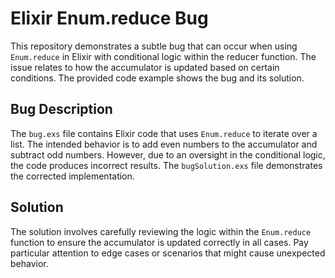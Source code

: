 # Elixir Enum.reduce Bug

This repository demonstrates a subtle bug that can occur when using `Enum.reduce` in Elixir with conditional logic within the reducer function. The issue relates to how the accumulator is updated based on certain conditions.  The provided code example shows the bug and its solution.

## Bug Description

The `bug.exs` file contains Elixir code that uses `Enum.reduce` to iterate over a list.  The intended behavior is to add even numbers to the accumulator and subtract odd numbers. However, due to an oversight in the conditional logic, the code produces incorrect results. The `bugSolution.exs` file demonstrates the corrected implementation.

## Solution

The solution involves carefully reviewing the logic within the `Enum.reduce` function to ensure the accumulator is updated correctly in all cases.  Pay particular attention to edge cases or scenarios that might cause unexpected behavior.

